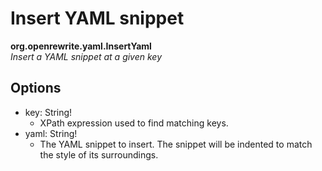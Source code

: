# Insert YAML snippet

**org.openrewrite.yaml.InsertYaml**  
_Insert a YAML snippet at a given key_

## Options

* key: String!
  * XPath expression used to find matching keys.
* yaml: String!
  * The YAML snippet to insert. The snippet will be indented to match the style of its surroundings.

